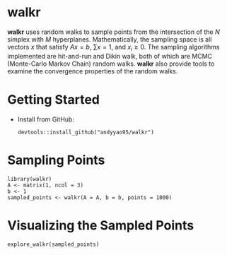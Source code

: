 # walkr
**walkr** uses random walks to sample points from the intersection of 
the $N$ simplex with $M$ hyperplanes. Mathematically, the sampling space is all vectors $x$ 
that satisfy $Ax=b$, $\sum x = 1$, and $x_i \geq 0$. The sampling algorithms implemented 
are hit-and-run and Dikin walk, both of which are MCMC (Monte-Carlo Markov Chain) random 
walks. **walkr** also provide tools to examine the convergence
properties of the random walks. 

# Getting Started

<!--   * Install from CRAN:

  `install.packages("walkr")`
-->
* Install from GitHub:  

  `devtools::install_github("andyyao95/walkr")`  

# Sampling Points  

  `library(walkr)`  
  `A <- matrix(1, ncol = 3)`    
  `b <- 1`    
  `sampled_points <- walkr(A = A, b = b, points = 1000)`    
  
# Visualizing the Sampled Points  

  `explore_walkr(sampled_points)`